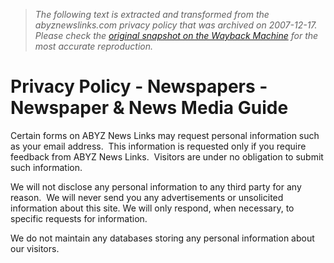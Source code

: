 > *The following text is extracted and transformed from the abyznewslinks.com privacy policy that was archived on 2007-12-17. Please check the [original snapshot on the Wayback Machine](https://web.archive.org/web/20071217144006id_/http%3A//www.abyznewslinks.com/priva.htm) for the most accurate reproduction.*

# Privacy Policy - Newspapers - Newspaper & News Media Guide

Certain forms on ABYZ News Links may request personal information such as your email address.  This information is requested only if you require feedback from ABYZ News Links.  Visitors are under no obligation to submit such information.

We will not disclose any personal information to any third party for any reason.  We will never send you any advertisements or unsolicited information about this site. We will only respond, when necessary, to specific requests for information.

We do not maintain any databases storing any personal information about our visitors.
